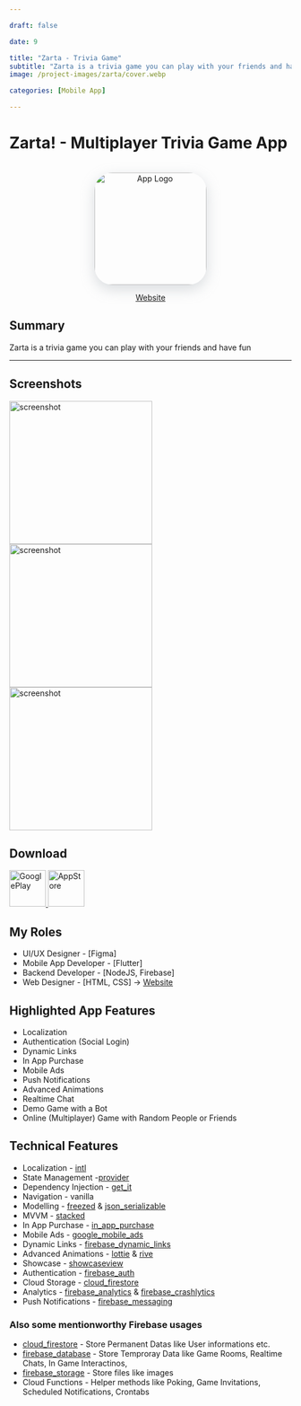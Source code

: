 ```yaml
---

draft: false

date: 9

title: "Zarta - Trivia Game"
subtitle: "Zarta is a trivia game you can play with your friends and have fun"
image: /project-images/zarta/cover.webp

categories: [Mobile App]

---
```


# Zarta! - Multiplayer Trivia Game App 


<br>


<center>
  <img  src="/project-images/zarta/logo.webp" alt="App Logo"
    style="height:200px; width:200px; border-radius:32px; box-shadow: rgba(149, 157, 165, 0.35) 0px 8px 24px;"
  />

  <a href="https://zartaapp.com">Website</a>
</center>

## Summary 

Zarta is a trivia game you can play with your friends and have fun

---
 
## Screenshots
 
<img src="/project-images/zarta/ss.webp" alt="screenshot" width="255"/>
<img src="/project-images/zarta/ss-2.webp" alt="screenshot" width="255"/>
<img src="/project-images/zarta/ss-3.webp" alt="screenshot" width="255"/>

## Download


<a href="https://play.google.com/store/apps/details?id=com.potensas.zarta">
  <img src="/images/googleplay.webp" alt="GooglePlay" height="65px"/>
</a>
<a href="https://apps.apple.com/tr/app/zarta-zor-bilgi-yarışması/id1500027158">
  <img src="/images/appstore.webp" alt="AppStore" height="65px"/>
</a>


## My Roles
- UI/UX Designer - [Figma]
- Mobile App Developer - [Flutter]
- Backend Developer - [NodeJS, Firebase]
- Web Designer - [HTML, CSS] -> [Website](https://zartaapp.com)


## Highlighted App Features
- Localization 
- Authentication (Social Login)
- Dynamic Links
- In App Purchase
- Mobile Ads
- Push Notifications
- Advanced Animations
- Realtime Chat
- Demo Game with a Bot
- Online (Multiplayer) Game with Random People or Friends


## Technical Features
- Localization - [intl](https://pub.dev/packages/intl)
- State Management -[provider](https://pub.dev/packages/provider)
- Dependency Injection - [get_it](https://pub.dev/packages/get_it)
- Navigation - vanilla
- Modelling - [freezed](https://pub.dev/packages/freezed) & [json_serializable](https://pub.dev/packages/json_serializable)
- MVVM - [stacked](https://pub.dev/packages/stacked) 
- In App Purchase - [in_app_purchase](https://pub.dev/packages/in_app_purchase)
- Mobile Ads - [google_mobile_ads](https://pub.dev/packages/google_mobile_ads)
- Dynamic Links - [firebase_dynamic_links](https://pub.dev/packages/firebase_dynamic_links)
- Advanced Animations - [lottie](https://pub.dev/packages/lottie) & [rive](https://pub.dev/packages/rive)
- Showcase - [showcaseview](https://pub.dev/packages/showcaseview)
- Authentication - [firebase_auth](https://pub.dev/packages/firebase_auth)
- Cloud Storage - [cloud_firestore](https://pub.dev/packages/cloud_firestore)
- Analytics - [firebase_analytics](https://pub.dev/packages/firebase_analytics) & [firebase_crashlytics](https://pub.dev/packages/firebase_crashlytics)
- Push Notifications - [firebase_messaging](https://pub.dev/packages/firebase_messaging)

### Also some mentionworthy Firebase usages
- [cloud_firestore](https://pub.dev/packages/cloud_firestore) - Store Permanent Datas like User informations etc.
- [firebase_database](https://pub.dev/packages/firebase_database) - Store Temproray Data like Game Rooms, Realtime Chats, In Game Interactinos, 
- [firebase_storage](https://pub.dev/packages/firebase_storage) - Store files like images
- Cloud Functions - Helper methods like Poking, Game Invitations, Scheduled Notifications, Crontabs
